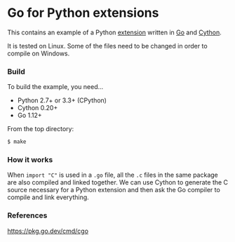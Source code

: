 # Go for Python extensions

This contains an example of a Python [extension](https://docs.python.org/3/extending/extending.html) written in [Go](https://github.com/golang/go) and [Cython](https://github.com/cython/cython).

It is tested on Linux. Some of the files need to be changed in order to compile on Windows.

### Build

To build the example, you need...

+ Python 2.7+ or 3.3+ (CPython)
+ Cython 0.20+
+ Go 1.12+


From the top directory:

```sh
$ make
```

### How it works

When `import "C"` is used in a `.go` file, all the `.c` files in the same package are also compiled and linked together. We can use Cython to generate the C source necessary for a Python extension and then ask the Go compiler to compile and link everything.

### References

<https://pkg.go.dev/cmd/cgo>
